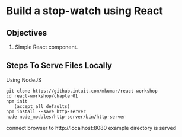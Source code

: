 # Build a stop-watch using React
## Objectives
1. Simple React component.

## Steps To Serve Files Locally

Using NodeJS


```
git clone https://github.intuit.com/mkumar/react-workshop
cd react-workshop/chapter01
npm init
   (accept all defaults)
npm install --save http-server
node node_modules/http-server/bin/http-server
```
connect browser to http://localhost:8080 example directory is served
